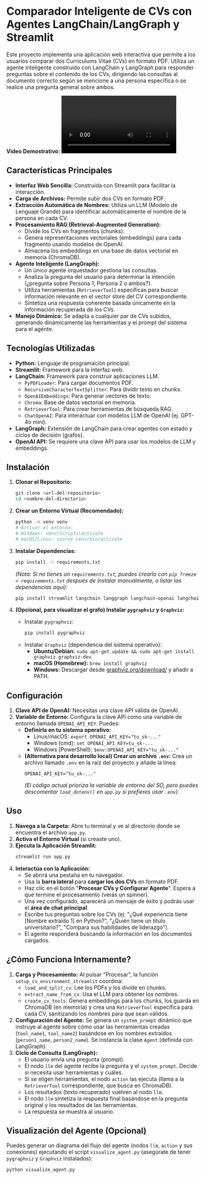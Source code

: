 # Comparador Inteligente de CVs con Agentes LangChain/LangGraph y Streamlit

Este proyecto implementa una aplicación web interactiva que permite a los usuarios comparar dos Currículums Vitae (CVs) en formato PDF. Utiliza un agente inteligente construido con LangChain y LangGraph para responder preguntas sobre el contenido de los CVs, dirigiendo las consultas al documento correcto según se mencione a una persona específica o se realice una pregunta general sobre ambos.

**Video Demostrativo:** <video controls src="https://github.com/gusjrivas/AGENT_LLM/blob/main/video/2025-04-19_agent_cv.mp4" title="C:\repositorio\AGENT_LLM\video\2025-04-19_agent_cv.mp4)"></video>


## Características Principales

*   **Interfaz Web Sencilla:** Construida con Streamlit para facilitar la interacción.
*   **Carga de Archivos:** Permite subir dos CVs en formato PDF.
*   **Extracción Automática de Nombres:** Utiliza un LLM (Modelo de Lenguaje Grande) para identificar automáticamente el nombre de la persona en cada CV.
*   **Procesamiento RAG (Retrieval-Augmented Generation):**
    *   Divide los CVs en fragmentos (chunks).
    *   Genera representaciones vectoriales (embeddings) para cada fragmento usando modelos de OpenAI.
    *   Almacena los embeddings en una base de datos vectorial en memoria (ChromaDB).
*   **Agente Inteligente (LangGraph):**
    *   Un único agente orquestador gestiona las consultas.
    *   Analiza la pregunta del usuario para determinar la intención (¿pregunta sobre Persona 1, Persona 2 o ambos?).
    *   Utiliza herramientas (`RetrieverTool`) específicas para buscar información relevante en el vector store del CV correspondiente.
    *   Sintetiza una respuesta coherente basada únicamente en la información recuperada de los CVs.
*   **Manejo Dinámico:** Se adapta a cualquier par de CVs subidos, generando dinámicamente las herramientas y el prompt del sistema para el agente.

## Tecnologías Utilizadas

*   **Python:** Lenguaje de programación principal.
*   **Streamlit:** Framework para la interfaz web.
*   **LangChain:** Framework para construir aplicaciones LLM.
    *   `PyPDFLoader`: Para cargar documentos PDF.
    *   `RecursiveCharacterTextSplitter`: Para dividir texto en chunks.
    *   `OpenAIEmbeddings`: Para generar vectores de texto.
    *   `Chroma`: Base de datos vectorial en memoria.
    *   `RetrieverTool`: Para crear herramientas de búsqueda RAG.
    *   `ChatOpenAI`: Para interactuar con modelos LLM de OpenAI (ej. GPT-4o mini).
*   **LangGraph:** Extensión de LangChain para crear agentes con estado y ciclos de decisión (grafos).
*   **OpenAI API:** Se requiere una clave API para usar los modelos de LLM y embeddings.

## Instalación

1.  **Clonar el Repositorio:**
    ```bash
    git clone <url-del-repositorio>
    cd <nombre-del-directorio>
    ```

2.  **Crear un Entorno Virtual (Recomendado):**
    ```bash
    python -m venv venv
    # Activar el entorno:
    # Windows: venv\Scripts\activate
    # macOS/Linux: source venv/bin/activate
    ```

3.  **Instalar Dependencias:**
    ```bash
    pip install -r requirements.txt
    ```
    *(Nota: Si no tienes un `requirements.txt`, puedes crearlo con `pip freeze > requirements.txt` después de instalar manualmente, o listar las dependencias aquí):*
    ```bash
    pip install streamlit langchain langgraph langchain-openai langchain-community chromadb pypdf tiktoken python-dotenv
    ```

4.  **(Opcional, para visualizar el grafo) Instalar `pygraphviz` y `Graphviz`:**
    *   Instalar `pygraphviz`:
        ```bash
        pip install pygraphviz
        ```
    *   Instalar `Graphviz` (dependencia del sistema operativo):
        *   **Ubuntu/Debian:** `sudo apt-get update && sudo apt-get install graphviz graphviz-dev`
        *   **macOS (Homebrew):** `brew install graphviz`
        *   **Windows:** Descargar desde [graphviz.org/download/](https://graphviz.org/download/) y añadir a PATH.

## Configuración

1.  **Clave API de OpenAI:** Necesitas una clave API válida de OpenAI.
2.  **Variable de Entorno:** Configura la clave API como una variable de entorno llamada `OPENAI_API_KEY`. Puedes:
    *   **Definirla en tu sistema operativo:**
        *   Linux/macOS: `export OPENAI_API_KEY="tu_sk-..."`
        *   Windows (cmd): `set OPENAI_API_KEY=tu_sk-...`
        *   Windows (PowerShell): `$env:OPENAI_API_KEY="tu_sk-..."`
    *   **(Alternativa para desarrollo local) Crear un archivo `.env`:** Crea un archivo llamado `.env` en la raíz del proyecto y añade la línea:
        ```
        OPENAI_API_KEY="tu_sk-..."
        ```
        *(El código actual prioriza la variable de entorno del SO, pero puedes descomentar `load_dotenv()` en `app.py` si prefieres usar `.env`)*.

## Uso

1.  **Navega a la Carpeta:** Abre tu terminal y ve al directorio donde se encuentra el archivo `app.py`.
2.  **Activa el Entorno Virtual** (si creaste uno).
3.  **Ejecuta la Aplicación Streamlit:**
    ```bash
    streamlit run app.py
    ```
4.  **Interactúa con la Aplicación:**
    *   Se abrirá una pestaña en tu navegador.
    *   Usa la **barra lateral** para **cargar los dos CVs** en formato PDF.
    *   Haz clic en el botón "**Procesar CVs y Configurar Agente**". Espera a que termine el procesamiento (verás un spinner).
    *   Una vez configurado, aparecerá un mensaje de éxito y podrás usar el **área de chat principal**.
    *   Escribe tus preguntas sobre los CVs (ej: "¿Qué experiencia tiene [Nombre extraído 1] en Python?", "¿Quién tiene un título universitario?", "Compara sus habilidades de liderazgo").
    *   El agente responderá buscando la información en los documentos cargados.

## ¿Cómo Funciona Internamente?

1.  **Carga y Procesamiento:** Al pulsar "Procesar", la función `setup_cv_environment_streamlit` coordina:
    *   `load_and_split_cv`: Lee los PDFs y los divide en chunks.
    *   `extract_name_from_cv`: Usa el LLM para obtener los nombres.
    *   `create_cv_tools`: Genera embeddings para los chunks, los guarda en ChromaDB (en memoria) y crea una `RetrieverTool` específica para cada CV, sanitizando los nombres para que sean válidos.
2.  **Configuración del Agente:** Se genera un `system_prompt` dinámico que instruye al agente sobre cómo usar las herramientas creadas (`tool_name1`, `tool_name2`) basándose en los nombres extraídos (`person1_name`, `person2_name`). Se instancia la clase `Agent` (definida con LangGraph).
3.  **Ciclo de Consulta (LangGraph):**
    *   El usuario envía una pregunta (prompt).
    *   El nodo `llm` del agente recibe la pregunta y el `system_prompt`. Decide si necesita usar herramientas y cuáles.
    *   Si se eligen herramientas, el nodo `action` las ejecuta (llama a la `RetrieverTool` correspondiente, que busca en ChromaDB).
    *   Los resultados (texto recuperado) vuelven al nodo `llm`.
    *   El nodo `llm` sintetiza la respuesta final basándose en la pregunta original y los resultados de las herramientas.
    *   La respuesta se muestra al usuario.

## Visualización del Agente (Opcional)

Puedes generar un diagrama del flujo del agente (nodos `llm`, `action` y sus conexiones) ejecutando el script `visualize_agent.py` (asegúrate de tener `pygraphviz` y `Graphviz` instalados):

```bash
python visualize_agent.py